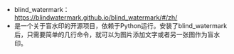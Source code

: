 - blind_watermark：https://blindwatermark.github.io/blind_watermark/#/zh/
- 是一个关于盲水印的开源项目，依赖于Python运行。安装了blind_watermark后，只需要简单的几行命令，就可以为图片添加文字或者另一张图作为盲水印。